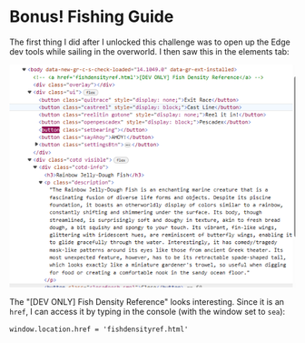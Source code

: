 # Bonus! Fishing Guide
The first thing I did after I unlocked this challenge was to open up the Edge dev tools while sailing in the overworld. I then saw this in the elements tab:

![](../images/Bonus-Fishing-Guide-part-2.png)

The "[DEV ONLY] Fish Density Reference" looks interesting. Since it is an `href`, I can access it by typing in the console (with the window set to `sea`):

```txt
window.location.href = 'fishdensityref.html'
```
